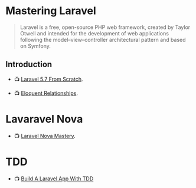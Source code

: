 # Mastering Laravel

> Laravel is a free, open-source PHP web framework, created by Taylor Otwell and intended for the development of web applications following the model–view–controller architectural pattern and based on Symfony.

## Introduction

- 📺 [Laravel 5.7 From Scratch](https://laracasts.com/series/laravel-from-scratch-2018).

- 📺 [Eloquent Relationships](https://laracasts.com/series/eloquent-relationships).

# Lavaravel Nova

- 📺 [Laravel Nova Mastery](https://laracasts.com/series/laravel-nova-mastery).

# TDD

- 📺 [Build A Laravel App With TDD](https://laracasts.com/series/build-a-laravel-app-with-tdd)
